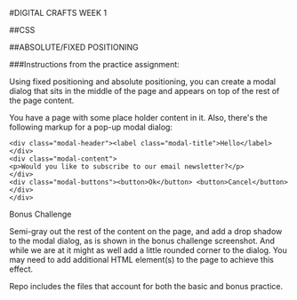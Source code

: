 #DIGITAL CRAFTS WEEK 1  

##CSS

##ABSOLUTE/FIXED POSITIONING

###Instructions from the practice assignment:

Using fixed positioning and absolute positioning, you can create a modal dialog that sits in the middle of the page and appears on top of the rest of the page content.

You have a page with some place holder content in it. Also, there's the following markup for a pop-up modal dialog:

``` <div class="modal-dialog">
<div class="modal-header"><label class="modal-title">Hello</label></div>
<div class="modal-content">
<p>Would you like to subscribe to our email newsletter?</p>
</div>
<div class="modal-buttons"><button>Ok</button> <button>Cancel</button></div>
</div>
```

Bonus Challenge

Semi-gray out the rest of the content on the page, and add a drop shadow to the modal dialog, as is shown in the bonus challenge screenshot. And while we are at it might as well add a little rounded corner to the dialog. You may need to add additional HTML element(s) to the page to achieve this effect.



Repo includes the files that account for both the basic and bonus practice.
